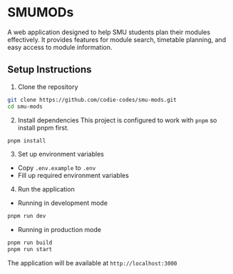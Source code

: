 # SMUMODs

A web application designed to help SMU students plan their modules effectively. It provides features for module search, timetable planning, and easy access to module information.

## Setup Instructions

1. Clone the repository

```bash
git clone https://github.com/codie-codes/smu-mods.git
cd smu-mods
```

2. Install dependencies
   This project is configured to work with `pnpm` so install pnpm first.

```bash
pnpm install
```

3. Set up environment variables

- Copy `.env.example` to `.env`
- Fill up required environment variables

4. Run the application

- Running in development mode

```bash
pnpm run dev
```

- Running in production mode

```bash
pnpm run build
pnpm run start
```

The application will be available at `http://localhost:3000`
